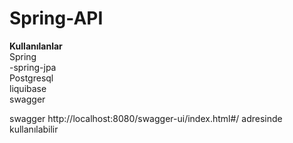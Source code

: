 # Spring-API

<strong>Kullanılanlar</strong><br>
Spring<br>
-spring-jpa<br>
Postgresql<br>
liquibase<br>
swagger<br>

swagger 
http://localhost:8080/swagger-ui/index.html#/
adresinde kullanılabilir
